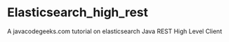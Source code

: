 # Elasticsearch_high_rest
A javacodegeeks.com tutorial on elasticsearch Java REST High Level Client

